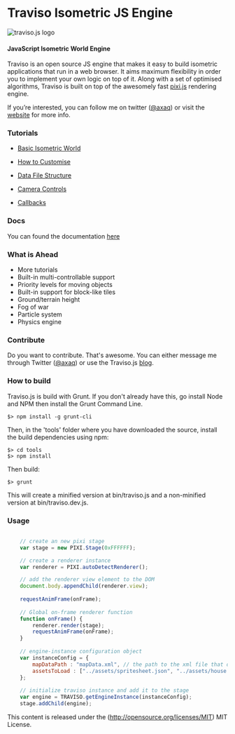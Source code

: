 Traviso Isometric JS Engine 
=============

![traviso.js logo](http://www.travisojs.com/img/logo_small.png) 

#### JavaScript Isometric World Engine ####

Traviso is an open source JS engine that makes it easy to build isometric 
applications that run in a web browser. It aims maximum flexibility in 
order you to implement your own logic on top of it. Along with a set of 
optimised algorithms, Traviso is built on top of the awesomely fast 
[pixi.js](http://www.pixijs.com) rendering engine.

If you’re interested, you can follow me on twitter
([@axaq](https://twitter.com/axaq)) or visit the 
[website](<http://www.travisojs.com/>) for more info.



### Tutorials ###

- [Basic Isometric World](<http://www.travisojs.com/blog/tutorial/2015/03/15/basic-isometric-world.html>)

- [How to Customise](<http://www.travisojs.com/blog/tutorial/2015/03/15/engine-configuration.html>)

- [Data File Structure](<http://www.travisojs.com/blog/tutorial/2015/03/15/data-file-structure.htmll>)

- [Camera Controls](<http://www.travisojs.com/blog/demo/2015/03/20/camera-controls.html>)

- [Callbacks](<http://www.travisojs.com/blog/demo/2015/03/21/how-to-use-callbacks.html>)



### Docs ###

You can found the documentation [here](<http://www.travisojs.com/docs/>)


### What is Ahead ###

* More tutorials
* Built-in multi-controllable support
* Priority levels for moving objects
* Built-in support for block-like tiles
* Ground/terrain height
* Fog of war
* Particle system
* Physics engine

### Contribute ###

Do you want to contribute. That's awesome. You can either message me through Twitter ([@axaq](https://twitter.com/axaq)) or use the Traviso.js [blog](http://www.travisojs.com/blog/).

### How to build ###

Traviso.js is build with Grunt. If you don't already have this, go install Node and NPM then install the Grunt Command Line.

```
$> npm install -g grunt-cli
```

Then, in the 'tools' folder where you have downloaded the source, install the build dependencies using npm:

```
$> cd tools
$> npm install
```

Then build:

```
$> grunt
```

This will create a minified version at bin/traviso.js and a non-minified version at bin/traviso.dev.js.



### Usage ###

```javascript

	// create an new pixi stage
	var stage = new PIXI.Stage(0xFFFFFF);

	// create a renderer instance
	var renderer = PIXI.autoDetectRenderer();

	// add the renderer view element to the DOM
	document.body.appendChild(renderer.view);
	
	requestAnimFrame(onFrame);
	
	// Global on-frame renderer function
	function onFrame() {
		renderer.render(stage);
		requestAnimFrame(onFrame); 
	}
	
	// engine-instance configuration object
	var instanceConfig = {
    	mapDataPath : "mapData.xml", // the path to the xml file that defines map data, required
        assetsToLoad : ["../assets/spritesheet.json", "../assets/house.png"], // array of paths to the assets that are desired to be loaded by traviso, no need to use if assets are already loaded to PIXI cache, default null
    };
    
    // initialize traviso instance and add it to the stage
    var engine = TRAVISO.getEngineInstance(instanceConfig);
    stage.addChild(engine);

```

This content is released under the (http://opensource.org/licenses/MIT) MIT License.


